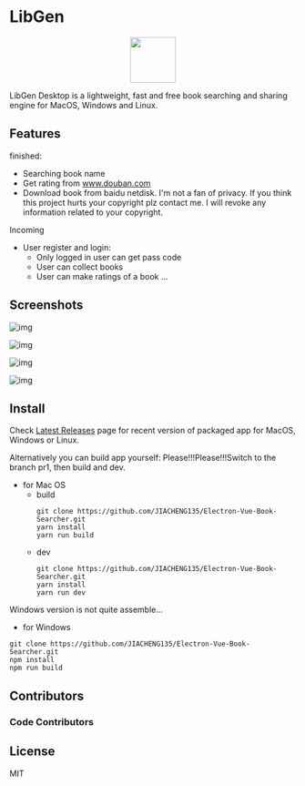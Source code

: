# LibGen



<div align="center">

  <img width='80px;' height="80px;" src='https://github.com/JIACHENG135/Electron-Vue-Book-Searcher/blob/pr/1/static/index.svg'>
  
</div>

LibGen Desktop is a lightweight, fast and free book searching and sharing engine for MacOS, Windows and Linux.

## Features
finished:
- Searching book name 
- Get rating from www.douban.com
- Download book from baidu netdisk. I'm not a fan of privacy. If you think this project hurts your copyright plz contact me. I will revoke any information related to your copyright.

Incoming
- User register and login:
  - Only logged in user can get pass code
  - User can collect books
  - User can make ratings of a book
...

## Screenshots

![img](https://github.com/JIACHENG135/Electron-Vue-Book-Searcher/blob/pr/1/static/demo.png)

![img](https://github.com/JIACHENG135/Electron-Vue-Book-Searcher/blob/pr/1/static/result1.png)

![img](https://github.com/JIACHENG135/Electron-Vue-Book-Searcher/blob/pr/1/static/result2.png)

![img](https://github.com/JIACHENG135/Electron-Vue-Book-Searcher/blob/pr/1/static/result3.png)

## Install

Check [Latest Releases](https://github.com/JIACHENG135/Electron-Vue-Book-Searcher/releases/tag/LibGen.0.0.1) page for recent version of packaged app for MacOS, Windows or Linux.

Alternatively you can build app yourself:
Please!!!Please!!!Switch to the branch pr1, then build and dev.

- for Mac OS
  - build
    ```
    git clone https://github.com/JIACHENG135/Electron-Vue-Book-Searcher.git
    yarn install
    yarn run build
    ```
  - dev
    ```
    git clone https://github.com/JIACHENG135/Electron-Vue-Book-Searcher.git
    yarn install
    yarn run dev
    ```
Windows version is not quite assemble...
- for Windows
```
git clone https://github.com/JIACHENG135/Electron-Vue-Book-Searcher.git
npm install
npm run build
```


## Contributors

### Code Contributors

## License
MIT
